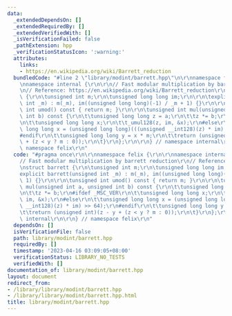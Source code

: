 ```yaml
---
data:
  _extendedDependsOn: []
  _extendedRequiredBy: []
  _extendedVerifiedWith: []
  _isVerificationFailed: false
  _pathExtension: hpp
  _verificationStatusIcon: ':warning:'
  attributes:
    links:
    - https://en.wikipedia.org/wiki/Barrett_reduction
  bundledCode: "#line 2 \"library/modint/barrett.hpp\"\n\r\nnamespace felix {\r\n\r\
    \nnamespace internal {\r\n\r\n// Fast modular multiplication by barrett reduction\r\
    \n// Reference: https://en.wikipedia.org/wiki/Barrett_reduction\r\nstruct barrett\
    \ {\r\n\tunsigned int m;\r\n\tunsigned long long im;\r\n\r\n\texplicit barrett(unsigned\
    \ int _m) : m(_m), im((unsigned long long)(-1) / _m + 1) {}\r\n\r\n\tunsigned\
    \ int umod() const { return m; }\r\n\r\n\tunsigned int mul(unsigned int a, unsigned\
    \ int b) const {\r\n\t\tunsigned long long z = a;\r\n\t\tz *= b;\r\n#ifdef _MSC_VER\r\
    \n\t\tunsigned long long x;\r\n\t\t_umul128(z, im, &x);\r\n#else\r\n\t\tunsigned\
    \ long long x = (unsigned long long)(((unsigned __int128)(z) * im) >> 64);\r\n\
    #endif\r\n\t\tunsigned long long y = x * m;\r\n\t\treturn (unsigned int)(z - y\
    \ + (z < y ? m : 0));\r\n\t}\r\n};\r\n\r\n} // namespace internal\r\n\r\n} //\
    \ namespace felix\r\n"
  code: "#pragma once\r\n\r\nnamespace felix {\r\n\r\nnamespace internal {\r\n\r\n\
    // Fast modular multiplication by barrett reduction\r\n// Reference: https://en.wikipedia.org/wiki/Barrett_reduction\r\
    \nstruct barrett {\r\n\tunsigned int m;\r\n\tunsigned long long im;\r\n\r\n\t\
    explicit barrett(unsigned int _m) : m(_m), im((unsigned long long)(-1) / _m +\
    \ 1) {}\r\n\r\n\tunsigned int umod() const { return m; }\r\n\r\n\tunsigned int\
    \ mul(unsigned int a, unsigned int b) const {\r\n\t\tunsigned long long z = a;\r\
    \n\t\tz *= b;\r\n#ifdef _MSC_VER\r\n\t\tunsigned long long x;\r\n\t\t_umul128(z,\
    \ im, &x);\r\n#else\r\n\t\tunsigned long long x = (unsigned long long)(((unsigned\
    \ __int128)(z) * im) >> 64);\r\n#endif\r\n\t\tunsigned long long y = x * m;\r\n\
    \t\treturn (unsigned int)(z - y + (z < y ? m : 0));\r\n\t}\r\n};\r\n\r\n} // namespace\
    \ internal\r\n\r\n} // namespace felix\r\n"
  dependsOn: []
  isVerificationFile: false
  path: library/modint/barrett.hpp
  requiredBy: []
  timestamp: '2023-04-16 03:09:05+08:00'
  verificationStatus: LIBRARY_NO_TESTS
  verifiedWith: []
documentation_of: library/modint/barrett.hpp
layout: document
redirect_from:
- /library/library/modint/barrett.hpp
- /library/library/modint/barrett.hpp.html
title: library/modint/barrett.hpp
---
```

